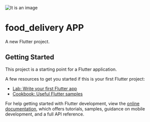 ![It is an image](https://github.com/NzolaKiampava/Netflix-clone/blob/master/src/Opera%20Instant%C3%A2neo_2022-07-31_002525_localhost.png)

# food_delivery APP

A new Flutter project.

## Getting Started

This project is a starting point for a Flutter application.

A few resources to get you started if this is your first Flutter project:

- [Lab: Write your first Flutter app](https://docs.flutter.dev/get-started/codelab)
- [Cookbook: Useful Flutter samples](https://docs.flutter.dev/cookbook)

For help getting started with Flutter development, view the
[online documentation](https://docs.flutter.dev/), which offers tutorials,
samples, guidance on mobile development, and a full API reference.
